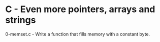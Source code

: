 # C - Even more pointers, arrays and strings

0-memset.c - Write a function that fills memory with a constant byte.